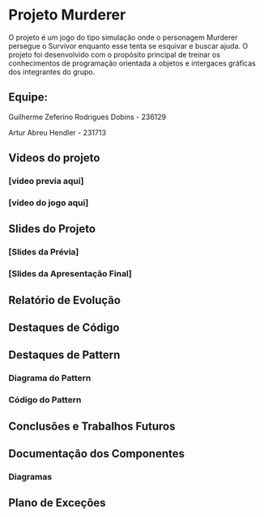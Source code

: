 # Projeto Murderer
O projeto é um jogo do tipo simulação onde o personagem Murderer persegue o Survivor enquanto esse tenta se esquivar e buscar ajuda. O projeto foi desenvolvido com o propósito principal de treinar os conhecimentos de programação orientada a objetos e intergaces gráficas dos integrantes do grupo.

## Equipe:
<p> Guilherme Zeferino Rodrigues Dobins - 236129
<p> Artur Abreu Hendler - 231713 
  
## Videos do projeto
### [video previa aqui]
### [video do jogo aqui]

## Slides do Projeto
### [Slides da Prévia]
### [Slides da Apresentação Final]

## Relatório de Evolução

## Destaques de Código

## Destaques de Pattern
### Diagrama do Pattern
### Código do Pattern

## Conclusões e Trabalhos Futuros

## Documentação dos Componentes
### Diagramas

## Plano de Exceções
